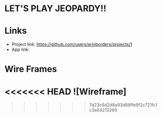 # LET'S PLAY JEOPARDY!!

# Links
- Project link: https://github.com/users/erinborders/projects/1
- App link:

# Wire Frames
<<<<<<< HEAD
![Wireframe]
=======
>>>>>>> 7d23c6d2d8a93d88ffe9f2c721fc1c3e64213269
